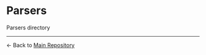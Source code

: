 # Parsers

Parsers directory

---

← Back to [Main Repository](../../../../docs/standards/UNIFIED_STANDARDS.md)
